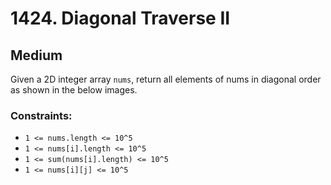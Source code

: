 # 1424. Diagonal Traverse II

## Medium

Given a 2D integer array `nums`, return all elements of nums in diagonal order as shown in the below images.

### Constraints:

- `1 <= nums.length <= 10^5`
- `1 <= nums[i].length <= 10^5`
- `1 <= sum(nums[i].length) <= 10^5`
- `1 <= nums[i][j] <= 10^5`
